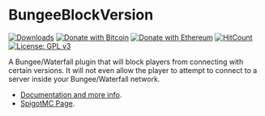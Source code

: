 # BungeeBlockVersion
[![Downloads](https://img.shields.io/github/downloads/hyperdefined/BungeeBlockVersion/total?logo=github)](https://github.com/hyperdefined/BungeeBlockVersion/releases) [![Donate with Bitcoin](https://en.cryptobadges.io/badge/micro/1F29aNKQzci3ga5LDcHHawYzFPXvELTFoL)](https://en.cryptobadges.io/donate/1F29aNKQzci3ga5LDcHHawYzFPXvELTFoL) [![Donate with Ethereum](https://en.cryptobadges.io/badge/micro/0x0f58B66993a315dbCc102b4276298B5Ff8895F41)](https://en.cryptobadges.io/donate/0x0f58B66993a315dbCc102b4276298B5Ff8895F41) [![HitCount](http://hits.dwyl.com/hyperdefined/BungeeBlockVersion.svg)](http://hits.dwyl.com/hyperdefined/BungeeBlockVersion) [![License: GPL v3](https://img.shields.io/badge/License-GPLv3-blue.svg)](https://www.gnu.org/licenses/gpl-3.0)

A Bungee/Waterfall plugin that will block players from connecting with certain versions. It will not even allow the player to attempt to connect to a server inside your Bungee/Waterfall network.

- [Documentation and more info](https://hyper.lol/minecraft-plugins/bungeeblockversion/).
- [SpigotMC Page](https://www.spigotmc.org/resources/bungeeblockversion.84685/).
